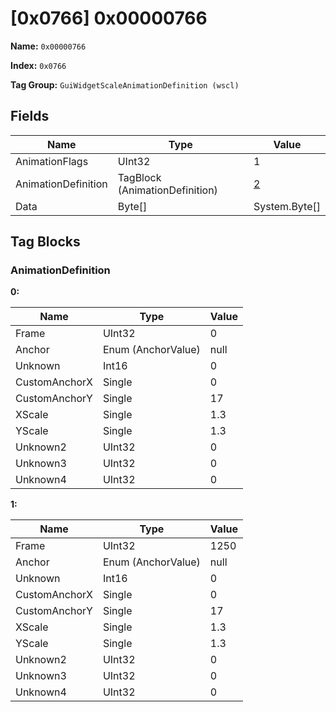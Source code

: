 # [0x0766] 0x00000766

**Name:** ```0x00000766```

**Index:** ```0x0766```

**Tag Group:** ```GuiWidgetScaleAnimationDefinition (wscl)```

## Fields

Name	| Type	| Value
---	|---	|---	|
AnimationFlags	|UInt32	|1
AnimationDefinition	|TagBlock (AnimationDefinition)	|[2](#animationdefinition)
Data	|Byte[]	|System.Byte[]


## Tag Blocks

### AnimationDefinition

**0:**

Name	| Type	| Value
---	|---	|---	|
Frame	|UInt32	|0
Anchor	|Enum (AnchorValue)	|null
Unknown	|Int16	|0
CustomAnchorX	|Single	|0
CustomAnchorY	|Single	|17
XScale	|Single	|1.3
YScale	|Single	|1.3
Unknown2	|UInt32	|0
Unknown3	|UInt32	|0
Unknown4	|UInt32	|0


**1:**

Name	| Type	| Value
---	|---	|---	|
Frame	|UInt32	|1250
Anchor	|Enum (AnchorValue)	|null
Unknown	|Int16	|0
CustomAnchorX	|Single	|0
CustomAnchorY	|Single	|17
XScale	|Single	|1.3
YScale	|Single	|1.3
Unknown2	|UInt32	|0
Unknown3	|UInt32	|0
Unknown4	|UInt32	|0


